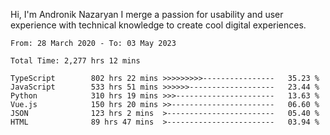 Hi, I'm Andronik Nazaryan
I merge a passion for usability and user experience with technical knowledge to create cool digital experiences.


<!--START_SECTION:waka-->

```text
From: 28 March 2020 - To: 03 May 2023

Total Time: 2,277 hrs 12 mins

TypeScript        802 hrs 22 mins >>>>>>>>>----------------   35.23 %
JavaScript        533 hrs 51 mins >>>>>>-------------------   23.44 %
Python            310 hrs 19 mins >>>----------------------   13.63 %
Vue.js            150 hrs 20 mins >>-----------------------   06.60 %
JSON              123 hrs 2 mins  >------------------------   05.40 %
HTML              89 hrs 47 mins  >------------------------   03.94 %
```

<!--END_SECTION:waka-->
